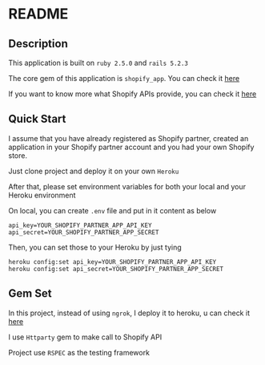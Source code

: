# README

## Description

This application is built on `ruby 2.5.0` and `rails 5.2.3`

The core gem of this application is `shopify_app`. You can check it [here](https://github.com/Shopify/shopify_app)

If you want to know more what Shopify APIs provide, you can check it [here](https://help.shopify.com/en/api/reference/products/product#show)

## Quick Start

I assume that you have already registered as Shopify partner, created an application in your Shopify partner account and you had your own Shopify store. 

Just clone project and deploy it on your own `Heroku`

After that, please set environment variables for both your local and your Heroku environment

On local, you can create `.env` file and put in it content as below

```
api_key=YOUR_SHOPIFY_PARTNER_APP_API_KEY
api_secret=YOUR_SHOPIFY_PARTNER_APP_SECRET
```

Then, you can set those to your Heroku by just tying
```
heroku config:set api_key=YOUR_SHOPIFY_PARTNER_APP_API_KEY
heroku config:set api_secret=YOUR_SHOPIFY_PARTNER_APP_SECRET
```

## Gem Set


In this project, instead of using `ngrok`, I deploy it to heroku, u can check it [here](https://colin-shopify-custom-app.herokuapp.com/)

I use `Httparty` gem to make call to Shopify API

Project use `RSPEC` as the testing framework